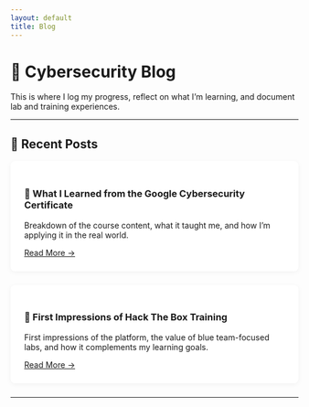 ```yaml
---
layout: default
title: Blog
---
```


# 📝 Cybersecurity Blog

This is where I log my progress, reflect on what I’m learning, and document lab and training experiences.

---

## 🔐 Recent Posts

<div class="card">
  <h3>🔐 What I Learned from the Google Cybersecurity Certificate</h3>
  <p>Breakdown of the course content, what it taught me, and how I’m applying it in the real world.</p>
  <a href="/_posts/2025-04-10-google-cybersecurity-cert-review.md">Read More →</a>
</div>

<div class="card">
  <h3>🧠 First Impressions of Hack The Box Training</h3>
  <p>First impressions of the platform, the value of blue team-focused labs, and how it complements my learning goals.</p>
  <a href="/_posts/2025-04-11-hack-the-box-first-look.md">Read More →</a>
</div>

---

<style>
.card {
  background: #fff;
  padding: 1.5rem;
  margin-bottom: 1.5rem;
  box-shadow: 0 2px 8px rgba(0,0,0,0.05);
  border-radius: 8px;
}
</style>
